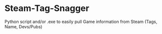 # Steam-Tag-Snagger
Python script and/or .exe to easily pull Game information from Steam (Tags, Name, Devs/Pubs)
